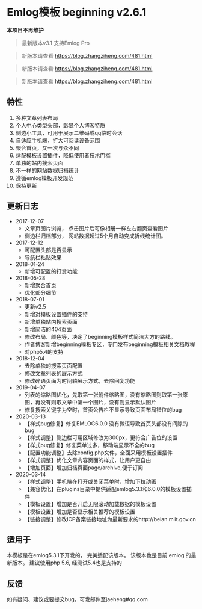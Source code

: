 # Emlog模板 beginning v2.6.1

**本项目不再维护**
> 最新版本v3.1 支持Emlog Pro

> 新版本请查看 https://blog.zhangziheng.com/481.html

> 新版本请查看 https://blog.zhangziheng.com/481.html

> 新版本请查看 https://blog.zhangziheng.com/481.html

## 特性

1. 多种文章列表布局
2. 个人中心类型头部，彰显个人博客特质
3. 侧边小工具，可用于展示二维码或qq临时会话
4. 自适应手机端，扩大可阅读设备范围
5. 聚合首页，又一次与众不同
6. 适配模板设置插件，降低使用者技术门槛
7. 单独的站内搜索页面
8. 不一样的网站数据归档统计
9. 遵循emlog模板开发规范
0. 保持更新

## 更新日志

- 2017-12-07
    - 文章页图片浏览， 点击图片后可像相册一样左右翻页查看图片
    - 侧边栏归档部分， 网站数据超过5个月自动变成折线统计图。
- 2017-12-12
    - 可配置头部是否显示
    - 导航栏粘贴效果
- 2018-01-24
    - 新增可配置的打赏功能
- 2018-05-28
    - 新增聚合首页
    - 优化部分细节
- 2018-07-01
    - 更新v2.5
    - 新增对模板设置插件的支持
    - 新增单独站内搜索页面
    - 新增简洁的404页面
    - 修改布局、颜色等，决定了beginning模板样式简洁大方的路线。
    - 作者博客新增beginning模板专区，专门发布beginning模板相关文档教程
    - 对php5.4的支持
- 2018-12-04
    - 去除单独的搜索页面配置
    - 修改文章列表的展示方式
    - 修改碎语页面为时间轴展示方式，去除回复功能
- 2019-04-07
    - 列表的缩略图优化，先取第一张附件缩略图，没有缩略图则取第一张原图，再没有则取文章中第一个图片，没有则显示默认图片
    - 修复搜索关键字为空时，首页公告栏不显示导致页面布局错位的bug
- 2020-03-13
    - 【样式bug修复】修复EMLOG6.0.0 没有微语导致首页头部没有间隙的bug
    - 【样式调整】侧边栏可用区域修改为300px，更符合广告位的设置
    - 【样式bug修复】修复菜单过多，移动端显示不全的bug
    - 【配置功能调整】去除config.php文件，全面采用模板设置插件
    - 【样式调整】优化文章内容页面的样式，让用户更自由
    - 【增加页面】增加归档页面page/archive,便于订阅
- 2020-03-14
    - 【样式调整】手机端在打开或关闭菜单时，增加下拉动画
    - 【兼容优化】在plugins目录中提供适配emlog5.3.1和6.0.0的模板设置插件
    - 【模板设置】增加是否开启无限滚动加载数据的模板设置
    - 【模板设置】增加是否显示相关推荐的模板设置
    - 【链接调整】修改ICP备案链接地址为最新要求的http://beian.miit.gov.cn

## 适用于
本模板是在emlog5.3.1下开发的， 完美适配该版本。 该版本也是目前 emlog 的最新版本。
建议使用php 5.6, 经测试5.4也是支持的

## 反馈
如有疑问、建议或要提交bug，可发邮件至jaeheng#qq.com
